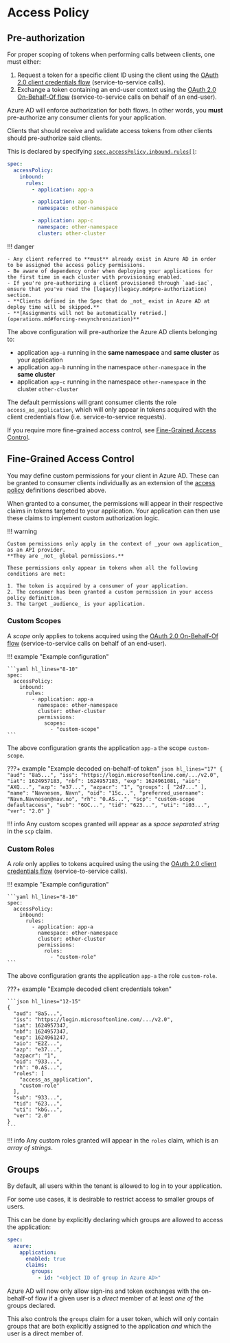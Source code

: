 # Access Policy

## Pre-authorization

For proper scoping of tokens when performing calls between clients, one must either:

1. Request a token for a specific client ID using the client using the [OAuth 2.0 client credentials flow](https://docs.microsoft.com/en-us/azure/active-directory/develop/v2-oauth2-client-creds-grant-flow) \(service-to-service calls\).
2. Exchange a token containing an end-user context using the [OAuth 2.0 On-Behalf-Of flow](https://docs.microsoft.com/en-us/azure/active-directory/develop/v2-oauth2-on-behalf-of-flow) \(service-to-service calls on behalf of an end-user\).

Azure AD will enforce authorization for both flows. In other words, you **must** pre-authorize any consumer clients for your application.

Clients that should receive and validate access tokens from other clients should pre-authorize said clients.

This is declared by specifying [`spec.accessPolicy.inbound.rules[]`](../../../nais-application/application.md#accesspolicy):

```yaml
spec:
  accessPolicy:
    inbound:
      rules:
        - application: app-a

        - application: app-b
          namespace: other-namespace

        - application: app-c
          namespace: other-namespace
          cluster: other-cluster
```

!!! danger

    - Any client referred to **must** already exist in Azure AD in order to be assigned the access policy permissions.
    - Be aware of dependency order when deploying your applications for the first time in each cluster with provisioning enabled.
    - If you're pre-authorizing a client provisioned through `aad-iac`, ensure that you've read the [legacy](legacy.md#pre-authorization) section.
    - **Clients defined in the Spec that do _not_ exist in Azure AD at deploy time will be skipped.**
    - **[Assignments will not be automatically retried.](operations.md#forcing-resynchronization)**

The above configuration will pre-authorize the Azure AD clients belonging to:

* application `app-a` running in the **same namespace** and **same cluster** as your application
* application `app-b` running in the namespace `other-namespace` in the **same cluster**
* application `app-c` running in the namespace `other-namespace` in the cluster `other-cluster`

The default permissions will grant consumer clients the role `access_as_application`, which will only appear in tokens acquired with the client credentials flow (i.e. service-to-service requests).

If you require more fine-grained access control, see [Fine-Grained Access Control](#fine-grained-access-control).

## Fine-Grained Access Control

You may define custom permissions for your client in Azure AD. These can be granted to consumer clients individually as an
extension of the [access policy](#access-policy) definitions described above.

When granted to a consumer, the permissions will appear in their respective claims in tokens targeted to your application.
Your application can then use these claims to implement custom authorization logic.

!!! warning

    Custom permissions only apply in the context of _your own application_ as an API provider.
    **They are _not_ global permissions.**

    These permissions only appear in tokens when all the following conditions are met:
    
    1. The token is acquired by a consumer of your application.
    2. The consumer has been granted a custom permission in your access policy definition.
    3. The target _audience_ is your application.

### Custom Scopes

A _scope_ only applies to tokens acquired using the
[OAuth 2.0 On-Behalf-Of flow](https://docs.microsoft.com/en-us/azure/active-directory/develop/v2-oauth2-on-behalf-of-flow)
(service-to-service calls on behalf of an end-user).

!!! example "Example configuration"

    ```yaml hl_lines="8-10"
    spec:
      accessPolicy:
        inbound:
          rules:
            - application: app-a
              namespace: other-namespace
              cluster: other-cluster
              permissions:
                scopes:
                  - "custom-scope"
    ```

The above configuration grants the application `app-a` the scope `custom-scope`.

???+ example "Example decoded on-behalf-of token"
    ```json hl_lines="17"
    {
        "aud": "8a5...",
        "iss": "https://login.microsoftonline.com/.../v2.0",
        "iat": 1624957183,
        "nbf": 1624957183,
        "exp": 1624961081,
        "aio": "AXQ...",
        "azp": "e37...",
        "azpacr": "1",
        "groups": [
            "2d7..."
        ],
        "name": "Navnesen, Navn",
        "oid": "15c...",
        "preferred_username": "Navn.Navnesen@nav.no",
        "rh": "0.AS...",
        "scp": "custom-scope defaultaccess",
        "sub": "6OC...",
        "tid": "623...",
        "uti": "i03...",
        "ver": "2.0"
    }
    ```

!!! info
    Any custom scopes granted will appear as a _space separated string_ in the `scp` claim.

### Custom Roles

A _role_ only applies to tokens acquired using the
using the [OAuth 2.0 client credentials flow](https://docs.microsoft.com/en-us/azure/active-directory/develop/v2-oauth2-client-creds-grant-flow)
(service-to-service calls).

!!! example "Example configuration"

    ```yaml hl_lines="8-10"
    spec:
      accessPolicy:
        inbound:
          rules:
            - application: app-a
              namespace: other-namespace
              cluster: other-cluster
              permissions:
                roles:
                  - "custom-role"
    ```

The above configuration grants the application `app-a` the role `custom-role`.

???+ example "Example decoded client credentials token"

    ```json hl_lines="12-15"
    {
      "aud": "8a5...",
      "iss": "https://login.microsoftonline.com/.../v2.0",
      "iat": 1624957347,
      "nbf": 1624957347,
      "exp": 1624961247,
      "aio": "E2Z...",
      "azp": "e37...",
      "azpacr": "1",
      "oid": "933...",
      "rh": "0.AS...",
      "roles": [
        "access_as_application",
        "custom-role"
      ],
      "sub": "933...",
      "tid": "623...",
      "uti": "kbG...",
      "ver": "2.0"
    }
    ```

!!! info
    Any custom roles granted will appear in the `roles` claim, which is an _array of strings_.

## Groups

By default, all users within the tenant is allowed to log in to your application.

For some use cases, it is desirable to restrict access to smaller groups of users.

This can be done by explicitly declaring which groups are allowed to access the application:

```yaml hl_lines="5-7"
spec:
  azure:
    application:
      enabled: true
      claims:
        groups:
          - id: "<object ID of group in Azure AD>"
```

Azure AD will now only allow sign-ins and token exchanges with the on-behalf-of flow if a given user is a _direct_ member of at least _one of_ the groups declared.

This also controls the `groups` claim for a user token, which will only contain groups that are both explicitly assigned to the application _and_ which the user is a direct member of.
